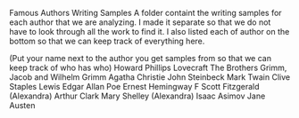 Famous Authors Writing Samples
A folder containt the writing samples for each author that we are analyzing. I made it separate so that we do not have to look
through all the work to find it. I also listed each of author on the bottom so that we can keep track of everything here.

(Put your name next to the author you get samples from so that we can keep track of who has who)
Howard Phillips Lovecraft
The Brothers Grimm, Jacob and Wilhelm Grimm
Agatha Christie
John Steinbeck
Mark Twain
Clive Staples Lewis
Edgar Allan Poe
Ernest Hemingway
F Scott Fitzgerald (Alexandra)
Arthur Clark
Mary Shelley (Alexandra)
Isaac Asimov
Jane Austen
